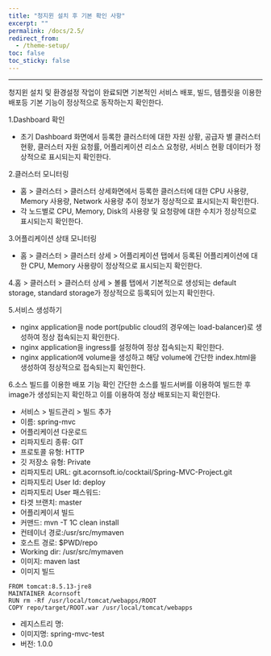 ```yaml
---
title: "청지윈 설치 후 기본 확인 사항"
excerpt: ""
permalink: /docs/2.5/
redirect_from:
  - /theme-setup/
toc: false
toc_sticky: false
---
```


---
청지윈 설치 및 환경설정 작업이 완료되면 기본적인 서비스 배포, 빌드, 템플릿을 이용한 배포등 기본 기능이 정상적으로 동작하는지 확인한다.

1.Dashboard 확인
- 초기 Dashboard 화면에서 등록한 클러스터에 대한 자원 상황, 공급자 별 클러스터 현황, 클러스터 자원 요청률, 어플리케이션 리소스 요청량, 서비스 현황 데이터가 정상적으로 표시되는지 확인한다.

2.클러스터 모니터링
- 홈 > 클러스터 > 클러스터 상세화면에서 등록한 클러스터에 대한 CPU 사용량, Memory 사용량, Network 사용량 추이 정보가 정상적으로 표시되는지 확인한다.
- 각 노드별로 CPU, Memory, Disk의 사용량 및 요청량에 대한 수치가 정상적으로 표시되는지 확인한다.

3.어플리케이션 상태 모니터링
- 홈 > 클러스터 > 클러스터 상세 > 어플리케이션 탭에서 등록된 어플리케이션에 대한 CPU, Memory 사용량이 정상적으로 표시되는지 확인한다.

4.홈 > 클러스터 > 클러스터 상세 > 볼륨 탭에서 기본적으로 생성되는 default storage, standard storage가 정상적으로 등록되어 있는지 확인한다.

5.서비스 생성하기
* nginx application을 node port(public cloud의 경우에는 load-balancer)로 생성하여 정상 접속되는지 확인한다.
* nginx application을 ingress를 설정하여 정상 접속되는지 확인한다.
* nginx application에 volume을 생성하고 해당 volume에 간단한 index.html을 생성하여 정상적으로 접속되는지 확인한다.

6.소스 빌드를 이용한 배포 기능 확인
간단한 소스를 빌드서버를 이용하여 빌드한 후 image가 생성되는지 확인하고 이를 이용하여 정상 배포되는지 확인한다.
* 서비스 > 빌드관리 > 빌드 추가
* 이름: spring-mvc
* 어플리케이션 다운로드
* 리파지토리 종류: GIT
* 프로토콜 유형: HTTP
* 깃 저장소 유형: Private
* 리파지토리 URL: git.acornsoft.io/cocktail/Spring-MVC-Project.git
* 리파지토리 User Id: deploy
* 리파지토리 User 패스워드:
* 타겟 브랜치: master
* 어플리케이셔 빌드
* 커맨드: mvn -T 1C clean install
* 컨테이너 경로:/usr/src/mymaven
* 호스트 경로: $PWD/repo
* Working dir: /usr/src/mymaven
* 이미지: maven last
* 이미지 빌드
```
FROM tomcat:8.5.13-jre8
MAINTAINER Acornsoft
RUN rm -Rf /usr/local/tomcat/webapps/ROOT
COPY repo/target/ROOT.war /usr/local/tomcat/webapps
```
* 레지스트리 명:
* 이미지명: spring-mvc-test
* 버전: 1.0.0
